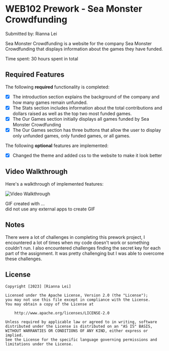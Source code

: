 # WEB102 Prework - Sea Monster Crowdfunding

Submitted by: Rianna Lei

Sea Monster Crowdfunding is a website for the company Sea Monster Crowdfunding that displays information about the games they have funded.

Time spent: 30 hours spent in total

## Required Features

The following **required** functionality is completed:

* [x] The introduction section explains the background of the company and how many games remain unfunded.
* [x] The Stats section includes information about the total contributions and dollars raised as well as the top two most funded games.
* [x] The Our Games section initially displays all games funded by Sea Monster Crowdfunding
* [x] The Our Games section has three buttons that allow the user to display only unfunded games, only funded games, or all games.

The following **optional** features are implemented:

* [x] Changed the theme and added css to the website to make it look better 

## Video Walkthrough

Here's a walkthrough of implemented features:

<img src='https://i.imgur.com/gdAZuMr.mp4' title='Video Walkthrough' width='' alt='Video Walkthrough' />

<!-- Replace this with whatever GIF tool you used! -->
GIF created with ...  
did not use any external apps to create GIF

## Notes

There were a lot of challenges in completing this prework project, I encountered a lot of times when my code doesn't work or something couldn't run. I also encountered challenges finding the secret key for each part of the assignment. It was pretty challenging but I was able to overcome these challenges. 


## License

    Copyright [2023] [Rianna Lei]

    Licensed under the Apache License, Version 2.0 (the "License");
    you may not use this file except in compliance with the License.
    You may obtain a copy of the License at

        http://www.apache.org/licenses/LICENSE-2.0

    Unless required by applicable law or agreed to in writing, software
    distributed under the License is distributed on an "AS IS" BASIS,
    WITHOUT WARRANTIES OR CONDITIONS OF ANY KIND, either express or implied.
    See the License for the specific language governing permissions and
    limitations under the License.

